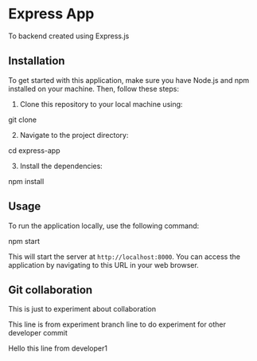 # Express App

To backend created using Express.js

## Installation

To get started with this application, make sure you have Node.js and npm installed on your machine. Then, follow these steps:

1. Clone this repository to your local machine using:

git clone <repository-url>

2. Navigate to the project directory:

cd express-app

3. Install the dependencies:

npm install

## Usage

To run the application locally, use the following command:

npm start

This will start the server at `http://localhost:8000`. You can access the application by navigating to this URL in your web browser.

## Git collaboration

This is just to experiment about collaboration

This line is from experiment branch
line to do experiment for other developer commit

Hello this line from developer1

